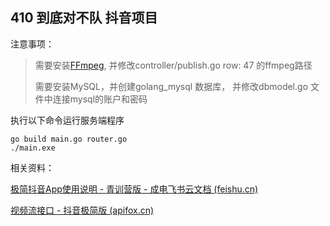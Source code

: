 ## 410 到底对不队 抖音项目



注意事项：

> 需要安装[FFmpeg](http://ffmpeg.org/download.html),   并修改controller/publish.go  row: 47 的ffmpeg路径
>
> 需要安装MySQL，并创建golang_mysql 数据库， 并修改dbmodel.go 文件中连接mysql的账户和密码

执行以下命令运行服务端程序

```shell
go build main.go router.go
./main.exe
```

相关资料：

[极简抖音App使用说明 - 青训营版 - 成电飞书云文档 (feishu.cn)](https://bytedance.feishu.cn/docs/doccnM9KkBAdyDhg8qaeGlIz7S7)

[视频流接口 - 抖音极简版 (apifox.cn)](https://www.apifox.cn/apidoc/shared-8cc50618-0da6-4d5e-a398-76f3b8f766c5/api-18345145)
